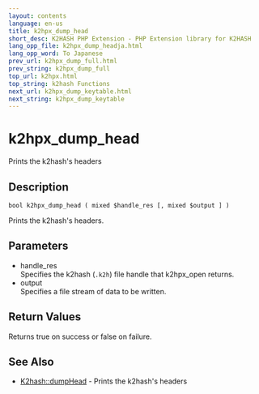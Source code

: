 ```yaml
---
layout: contents
language: en-us
title: k2hpx_dump_head
short_desc: K2HASH PHP Extension - PHP Extension library for K2HASH
lang_opp_file: k2hpx_dump_headja.html
lang_opp_word: To Japanese
prev_url: k2hpx_dump_full.html
prev_string: k2hpx_dump_full
top_url: k2hpx.html
top_string: k2hash Functions
next_url: k2hpx_dump_keytable.html
next_string: k2hpx_dump_keytable
---
```


# k2hpx_dump_head
Prints the k2hash's headers

## Description
```
bool k2hpx_dump_head ( mixed $handle_res [, mixed $output ] )
```
Prints the k2hash's headers. 

## Parameters
- handle_res  
Specifies the k2hash (`.k2h`) file handle that k2hpx_open returns.
- output  
Specifies a file stream of data to be written.

## Return Values
Returns true on success or false on failure. 

## See Also
- [K2hash::dumpHead](k2h_dumphead.html) - Prints the k2hash's headers
